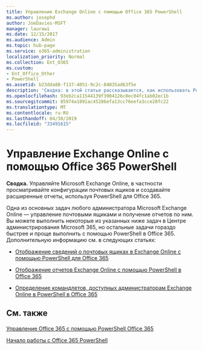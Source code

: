 ```yaml
---
title: Управление Exchange Online с помощью Office 365 PowerShell
ms.author: josephd
author: JoeDavies-MSFT
manager: laurawi
ms.date: 12/15/2017
ms.audience: Admin
ms.topic: hub-page
ms.service: o365-administration
localization_priority: Normal
ms.collection: Ent_O365
ms.custom:
- Ent_Office_Other
- PowerShell
ms.assetid: b23dda88-f137-4051-9c2c-84035ad63f5e
description: 'Сводка: в этой статье рассказывается, как использовать PowerShell в Office 365 для управления Microsoft Exchange Online, в том числе для отображения конфигураций почтовых ящиков и работы с расширенными функциями отчетности.'
ms.openlocfilehash: 93eb2ca11544139f3904126c0ec04fc1ab02ec1b
ms.sourcegitcommit: 85974a1891ac45286efa13cc76eefa3cce28fc22
ms.translationtype: MT
ms.contentlocale: ru-RU
ms.lasthandoff: 04/30/2019
ms.locfileid: "33491615"
---
```

# <a name="manage-exchange-online-with-office-365-powershell"></a>Управление Exchange Online с помощью Office 365 PowerShell

 **Сводка.** Управляйте Microsoft Exchange Online, в частности просматривайте конфигурации почтовых ящиков и создавайте расширенные отчеты, используя PowerShell для Office 365.
  
Одна из основных задач любого администратора Microsoft Exchange Online — управление почтовыми ящиками и получение отчетов по ним. Вы можете выполнить некоторые из указанных ниже задач в Центре администрирования Microsoft 365, но остальные задачи гораздо быстрее и проще выполнить с помощью PowerShell в Office 365. Дополнительную информацию см. в следующих статьях:
  
- [Отображение сведений о почтовых ящиках в Exchange Online с помощью PowerShell для Office 365](https://technet.microsoft.com/en-us/library/mt771881%28v=exchg.160%29.aspx)
    
- [Отображение отчетов Exchange Online с помощью PowerShell в Office 365](https://technet.microsoft.com/en-us/library/mt771882%28v=exchg.160%29.aspx)
    
- [Определение командлетов, доступных администраторам Exchange Online в PowerShell в Office 365](https://technet.microsoft.com/en-us/library/mt771883%28v=exchg.160%29.aspx)
    
## <a name="see-also"></a>См. также

#### 

[Управление Office 365 с помощью PowerShell Office 365](manage-office-365-with-office-365-powershell.md)
  
[Начало работы с Office 365 PowerShell](getting-started-with-office-365-powershell.md)

